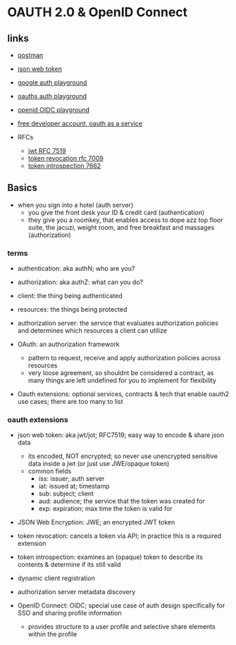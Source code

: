 # OAUTH 2.0 & OpenID Connect

## links

- [postman](https://www.postman.com/)
- [json web token](https://jwt.io/)
- [google auth playground](https://developers.google.com/oauthplayground)
- [oauths auth playground](https://www.oauth.com/playground)
- [openid OIDC playground](https://openidconnect.net/)
- [free developer account, oauth as a service](https://developer.okta.com)

- RFCs
  - [jwt RFC 7519](https://datatracker.ietf.org/doc/html/rfc7519)
  - [token revocation rfc 7009](https://datatracker.ietf.org/doc/html/rfc7009)
  - [token introspection 7662](https://datatracker.ietf.org/doc/html/rfc7662)

## Basics

- when you sign into a hotel (auth server)
  - you give the front desk your ID & credit card (authentication)
  - they give you a roomkey, that enables access to dope azz top floor suite, the jacuzi, weight room, and free breakfast and massages (authorization)

### terms

- authentication: aka authN; who are you?
- authorization: aka authZ: what can you do?
- client: the thing being authenticated
- resources: the things being protected
- authorization server: the service that evaluates authorization policies and determines which resources a client can utilize

- OAuth: an authorization framework

  - pattern to request, receive and apply authorization policies across resources
  - very loose agreement, so shouldnt be considered a contract, as many things are left undefined for you to implement for flexibility

- Oauth extensions: optional services, contracts & tech that enable oauth2 use cases; there are too many to list

### oauth extensions

- json web token: aka jwt/jot; RFC7519; easy way to encode & share json data

  - its encoded, NOT encrypted; so never use unencrypted sensitive data inside a jwt (or just use JWE/opaque token)
  - common fields
    - iss: issuer; auth server
    - iat: issued at; timestamp
    - sub: subject; client
    - aud: audience; the service that the token was created for
    - exp: expiration; max time the token is valid for

- JSON Web Encryption: JWE; an encrypted JWT token

- token revocation: cancels a token via API; in practice this is a required extension

- token introspection: examines an (opaque) token to describe its contents & determine if its still valid

- dynamic client registration
- authorization server metadata discovery

- OpenID Connect: OIDC; special use case of auth design specifically for SSO and sharing profile information

  - provides structure to a user profile and selective share elements within the profile
